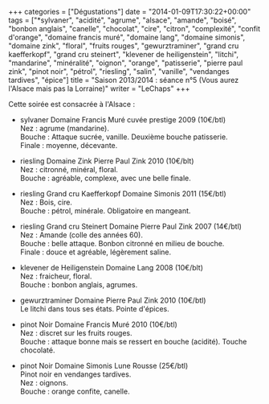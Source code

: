 +++
categories = ["Dégustations"]
date = "2014-01-09T17:30:22+00:00"
tags = ["*sylvaner", "acidité", "agrume", "alsace", "amande", "boisé", "bonbon anglais", "canelle", "chocolat", "cire", "citron", "complexité", "confit d'orange", "domaine francis muré", "domaine lang", "domaine simonis", "domaine zink", "floral", "fruits rouges", "gewurztraminer", "grand cru kaefferkopf", "grand cru steinert", "klevener de heiligenstein", "litchi", "mandarine", "minéralité", "oignon", "orange", "patisserie", "pierre paul zink", "pinot noir", "pétrol", "riesling", "salin", "vanille", "vendanges tardives", "épice"] 
title = "Saison 2013/2014 : séance n°5 (Vous aurez l'Alsace mais pas la Lorraine)"
writer = "LeChaps"
+++

Cette soirée est consacrée à l'Alsace :

* sylvaner Domaine Francis Muré cuvée prestige 2009 (10€/btl)  
Nez : agrume (mandarine).  
Bouche : Attaque sucrée, vanille. Deuxième bouche patisserie.  
Finale : moyenne, décevante.  

* riesling Domaine Zink Pierre Paul Zink 2010 (10€/blt) <i class="fa fa-plus-circle"></i>  
Nez : citronné, minéral, floral.  
Bouche : agréable, complexe, avec une belle finale.

* riesling Grand cru Kaefferkopf Domaine Simonis 2011 (15€/btl)  
Nez : Bois, cire.  
Bouche : pétrol, minérale. Obligatoire en mangeant.

* riesling Grand cru Steinert Domaine Pierre Paul Zink 2007 (14€/btl) <i class="fa fa-plus-circle"></i>  
Nez : Amande (colle des années 60).  
Bouche : belle attaque. Bonbon citronné en milieu de bouche.  
Finale : douce et agréable, légèrement saline.

* klevener de Heiligenstein Domaine Lang 2008 (10€/blt)  
Nez : fraicheur, floral.  
Bouche : bonbon anglais, agrumes.

* gewurztraminer Domaine Pierre Paul Zink 2010 (10€/btl) <i class="fa fa-plus-circle"></i>  
Le litchi dans tous ses états. Pointe d'épices.

* pinot Noir Domaine Francis Muré 2010 (10€/btl)  
Nez : discret sur les fruits rouges.  
Bouche : attaque bonne mais se ressert en bouche (acidité). Touche chocolaté.

* pinot Noir Domaine Simonis Lune Rousse  (25€/btl)  
Pinot noir en vendanges tardives.  
Nez : oignons.  
Bouche : orange confite, canelle.
